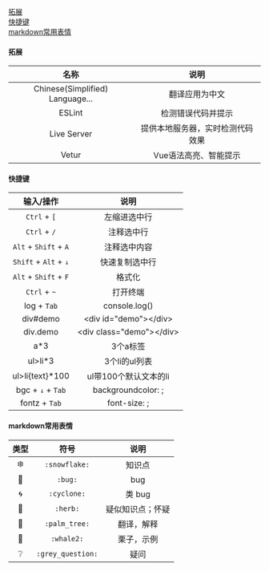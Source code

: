 [拓展](#拓展)    
[快捷键](#快捷键)   
[markdown常用表情](#markdown常用表情)  

#### 拓展  

名称 | 说明 
:-: | :-: 
Chinese(Simplified) Language... | 翻译应用为中文 
ESLint | 检测错误代码并提示
Live Server | 提供本地服务器，实时检测代码效果 
Vetur | Vue语法高亮、智能提示 

#### 快捷键  

输入/操作 | 说明
:-: | :-: 
`Ctrl` + `[` | 左缩进选中行
`Ctrl` + `/` | 注释选中行
`Alt` + `Shift` + `A` | 注释选中内容
`Shift` + `Alt` + `↓` | 快速复制选中行
`Alt` + `Shift` + `F` | 格式化
`Ctrl` + `~` | 打开终端
log + `Tab` | console.log()
div#demo | <div id="demo"\></div\> 
div.demo | <div class="demo"\></div\> 
a\*3 | 3个a标签
ul>li\*3 | 3个li的ul列表  
ul>li{text}\*100 | ul带100个默认文本的li  
bgc + `↓` + `Tab` | backgroundcolor: ;
fontz + `Tab` | font-size: ;

#### markdown常用表情  

类型 | 符号 | 说明
:-: | :-: | :-: 
:snowflake: | `:snowflake:` | 知识点
:bug: | `:bug:` | bug
:cyclone: | `:cyclone:` | 类 bug
:herb: | `:herb:` | 疑似知识点；怀疑
:palm_tree: | `:palm_tree:` | 翻译，解释
:whale2: | `:whale2:` | 栗子，示例  
:grey_question: | `:grey_question:` | 疑问 

